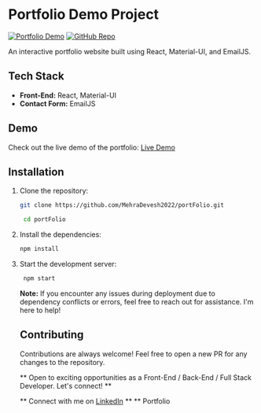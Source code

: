  # Portfolio Demo Project

[![Portfolio Demo](https://img.shields.io/badge/View-Demo-blue)](https://iam-devesh.tech/)
[![GitHub Repo](https://img.shields.io/badge/GitHub-Repo-green)](https://github.com/MehraDevesh2022/portFolio)

An interactive portfolio website built using React, Material-UI, and EmailJS.

## Tech Stack

- **Front-End:** React, Material-UI
- **Contact Form:** EmailJS

## Demo

Check out the live demo of the portfolio: [Live Demo](https://iam-devesh.tech/)

## Installation

1. Clone the repository:

   ```bash
   git clone https://github.com/MehraDevesh2022/portFolio.git

    cd portFolio
    ```
2. Install the dependencies:

   ```bash
   npm install
   ```
3. Start the development server:

   ```bash
    npm start
    ```

    **Note:** If you encounter any issues during deployment due to dependency conflicts or errors, feel free to reach out for assistance. I'm here to help!

     ## Contributing

    Contributions are always welcome! Feel free to open a new PR for any changes to the repository. 


    ** Open to exciting opportunities as a Front-End / Back-End / Full Stack Developer. Let's connect! **
      
    ** Connect with me on [LinkedIn](https://www.linkedin.com/in/devesh-mehra-2022/) **
    ** Portfolio 
